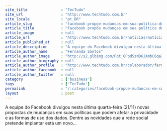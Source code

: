 ```yaml
---
site_title               : "TecTudo"
site_url                 : "http://www.techtudo.com.br"
site_locale              : "pt_BR"
article_slug             : "facebook-propoe-mudancas-em-sua-politica-de-uso-de-dados"
article_title            : "Facebook propõe mudanças em sua política de uso de dados"
article_image            : null
article_url              : "http://www.techtudo.com.br/noticias/noticia/2012/11/facebook-propoe-mudancas-em-sua-politica-de-uso-de-dados.html"
article_published_at     : null
article_description      : "A equipe do Facebook divulgou nesta última quarta-feira (21/11) novas propostas de mudanças em suas políticas que podem afetar a privacidade e as formas de uso dos dados. Dentre as novidades que a rede social pretende implantar está um novo..."
article_author_name      : "Fernanda Santos"
article_author_image     : "http://s2.glbimg.com/Pqt_GPpdSzND6JAmbC6qaZfP46M=/30x30/s2.glbimg.com/8_avmGt68k_mHOaF_R0dECvV4ys=/0x0:720x720/140x140/s.glbimg.com/po/tt2/f/original/2016/04/07/fb_img_1459166541626.jpg"
article_author_biography : null
article_author_profile   : "http://www.techtudo.com.br/colaborador/fernanda-santos.html"
article_author_facebook  : null
article_author_twitter   : null
category                 : ['business']
tags                     : ['TecTudo']
permalink                : "/:categories/facebook-propoe-mudancas-em-sua-politica-de-uso-de-dados/"
layout                   : post
---
```


A equipe do Facebook divulgou nesta última quarta-feira (21/11) novas propostas de mudanças em suas políticas que podem afetar a privacidade e as formas de uso dos dados. Dentre as novidades que a rede social pretende implantar está um novo...

